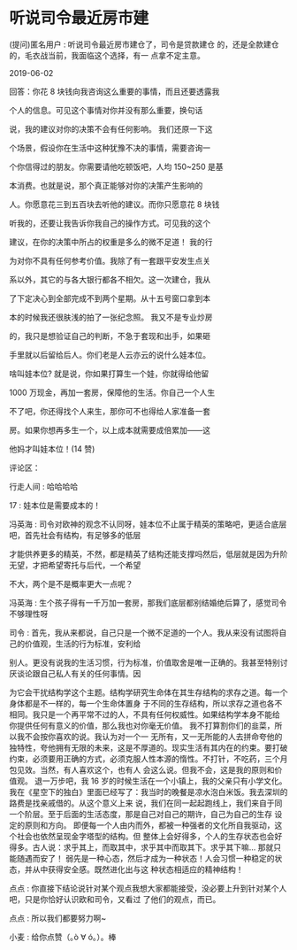 # 听说司令最近房市建

(提问)匿名用户 : 听说司令最近房市建仓了，司令是贷款建仓 的，还是全款建仓的，毛衣战当前，我面临这个选择，有一 点拿不定主意。

2019-06-02

回答：你花 8 块钱向我咨询这么重要的事情，而且还要透露我

个人的信息。可见这个事情对你并没有那么重要，换句话

说，我的建议对你的决策不会有任何影响。 我们还原一下这

个场景，假设你在生活中这种犹豫不决的事情，需要咨询一

个你信得过的朋友。你需要请他吃顿饭吧，人均 150~250 是基

本消费。也就是说，那个真正能够对你的决策产生影响的

人。你愿意花三到五百块去听他的建议。而你只愿意花 8 块钱

听我的，还要让我告诉你我自己的操作方式。可见我的这个

建议，在你的决策中所占的权重是多么的微不足道！ 我的行

为对你不具有任何参考价值。我除了有一套跟平安发生点关

系以外，其它的与各大银行都各不相欠。这一次建仓，我从

了下定决心到全部完成不到两个星期。从十五号窗口拿到本

本的时候我还很肤浅的拍了一张纪念照。 我又不是专业炒房

的，我只是想验证自己的判断，不急于套现和出手，如果砸

手里就以后留给后人。你们老是人云亦云的说什么娃本位。

啥叫娃本位? 就是说，你如果打算生一个娃，你就得给他留

1000 万现金，再加一套房，保障他的生活。你自己一个人生

不了吧，你还得找个人来生，那你可不也得给人家准备一套

房。如果你想再多生一个，以上成本就需要成倍累加——这

他妈才叫娃本位！(14 赞)

评论区：

行走人间 : 哈哈哈哈

17 : 娃本位是需要成本的！

冯英海 : 司令对欧神的观念不认同呀，娃本位不止属于精英的策略吧，更适合底层吧，首先社会有结构，有足够多的低层

才能供养更多的精英，不然，都是精英了结构还能支撑吗然后，低层就是因为升阶无望，才把希望寄托与后代，一个希望

不大，两个是不是概率更大一点呢？

冯英海 : 生个孩子得有一千万加一套房，那我们底层都别结婚绝后算了，感觉司令不够理性呀

司令 : 首先，我从来都说，自己只是一个微不足道的一个人。我从来没有试图将自己的价值观，生活的行为标准，安利给

别人。更没有说我的生活习惯，行为标准，价值取舍是唯一正确的。我甚至特别讨厌谈论跟自己私人有关的任何事情。因

为它会干扰结构学这个主题。结构学研究生命体在其生存结构的求存之道。每一个身体都是不一样的，每一个生命体置身 于不同的生存结构，所以求存之道也各不相同。我只是一个再平常不过的人，不具有任何权威性。如果结构学本身不能给 你提供任何有意义的价值，那么我也对你毫无价值。 我不打算割你们的韭菜，所以我不会按你喜欢的说。我认为对一个一 无所有，又一无所能的人去拼命夸他的独特性，夸他拥有无限的未来，这是不厚道的。现实生活有其内在的约束。要打破 约束，必须要用正确的方式，必须克服人性本源的惰性。不打针，不吃药，三个月包见效。当然，有人喜欢这个，也有人 会这么说。但我不会，这是我的原则和价值观。 退一万步吧，我 16 岁的时候生活在一个小镇上，我的父亲只有小学文化。 我在《星空下的独白》里面已经写了：我当时的晚餐是凉水泡白米饭。我去深圳的路费是找亲戚借的。从这个意义上来 说，我们在同一起起跑线上，我们来自于同一个阶层。至于后面的生活态度，那是自己对自己的期许，自己为自己的生存 设定的原则和方向。 即便每一个人由内而外，都被一种强者的文化所自我驱动，这个社会也依然呈现金字塔型的结构。但 整体上会好得多，个人的生存状态也会好得多。古人说：求乎其上，而取其中，求乎其中而取其下。求乎其下嘛... 那就只 能随遇而安了！ 弱先是一种心态，然后才成为一种状态！人会习惯一种稳定的状态，并从中获得安全感。既然进化出与这 种状态相适应的精神结构！

点点 : 你直接下结论说针对某个观点我想大家都能接受，没必要上升到针对某个人吧，只是你恰好认识欧和司令，又看过 了他们的观点，而已。

点点 : 所以我们都要努力啊~

小麦 : 给你点赞（｡ò ∀ ó｡）。棒